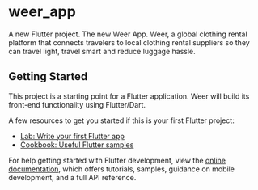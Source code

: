 # weer_app

A new Flutter project.
The new Weer App.
Weer, a global clothing rental platform that connects travelers to local clothing rental suppliers so they can travel light, travel smart and reduce luggage hassle.

## Getting Started

This project is a starting point for a Flutter application.
Weer will build its front-end functionality using Flutter/Dart.

A few resources to get you started if this is your first Flutter project:

- [Lab: Write your first Flutter app](https://docs.flutter.dev/get-started/codelab)
- [Cookbook: Useful Flutter samples](https://docs.flutter.dev/cookbook)

For help getting started with Flutter development, view the
[online documentation](https://docs.flutter.dev/), which offers tutorials,
samples, guidance on mobile development, and a full API reference.
